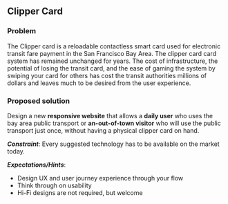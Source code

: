 ## Clipper Card

### Problem
The Clipper card is a reloadable contactless smart card used for electronic transit fare payment in the San Francisco Bay Area.
The clipper card card system has remained unchanged for years. The cost of infrastructure, the potential 
of losing the transit card, and the ease of gaming the system by swiping your 
card for others has cost the transit authorities millions of dollars and leaves much to be desired from the user experience.


### Proposed solution

Design a new **responsive website** that allows a **daily user** who uses the bay area public transport or **an-out-of-town visitor** 
who will use the public transport just once, without having a physical clipper card on hand.

**_Constraint_**: Every suggested technology has to be available on the market today.

**_Expectations/Hints_**: 

- Design UX and user journey experience through your flow
- Think through on usability 
- Hi-Fi designs are not required, but welcome

